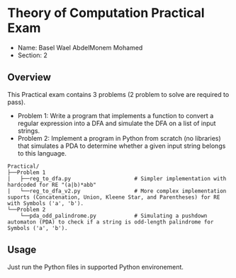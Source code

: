 # Theory of Computation Practical Exam

- Name: Basel Wael AbdelMonem Mohamed
- Section: 2

## Overview
This Practical exam contains 3 problems (2 problem to solve are required to pass).
- Problem 1: Write a program that implements a function to convert a regular expression into a DFA and simulate the DFA on a list of input strings.
- Problem 2: Implement a program in Python from scratch (no libraries) that simulates a PDA to determine whether a given input string belongs to this language.

```
Practical/
├──Problem 1
|   ├──reg_to_dfa.py                    # Simpler implementation with hardcoded for RE "(a|b)*abb" 
|   └──reg_to_dfa_v2.py                 # More complex implementation suports (Concatenation, Union, Kleene Star, and Parentheses) for RE with Symbols ('a', 'b').
└──Problem 2
    └──pda_odd_palindrome.py            # Simulating a pushdown automaton (PDA) to check if a string is odd-length palindrome for Symbols ('a', 'b').
```


## Usage
Just run the Python files in supported Python environement.